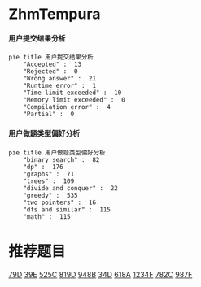# ZhmTempura

<!-- tabs:start -->



#### **用户提交结果分析**

```mermaid
pie title 用户提交结果分析
    "Accepted" :  13
    "Rejected" :  0
    "Wrong answer" :  21
    "Runtime error" :  1
    "Time limit exceeded" :  10
    "Memory limit exceeded" :  0
    "Compilation error" :  4
    "Partial" :  0
```

#### **用户做题类型偏好分析**

```mermaid
pie title 用户做题类型偏好分析
    "binary search" :  82
    "dp" :  176
    "graphs" :  71
    "trees" :  109
    "divide and conquer" :  22
    "greedy" :  535
    "two pointers" :  16
    "dfs and similar" :  115
    "math" :  115
```



<!-- tabs:end -->
# 推荐题目
[79D](https://codeforces.com/contest/79/problem/D)
[39E](https://codeforces.com/contest/39/problem/E)
[525C](https://codeforces.com/contest/525/problem/C)
[819D](https://codeforces.com/contest/819/problem/D)
[948B](https://codeforces.com/contest/948/problem/B)
[34D](https://codeforces.com/contest/34/problem/D)
[618A](https://codeforces.com/contest/618/problem/A)
[1234F](https://codeforces.com/contest/1234/problem/F)
[782C](https://codeforces.com/contest/782/problem/C)
[987F](https://codeforces.com/contest/987/problem/F)
